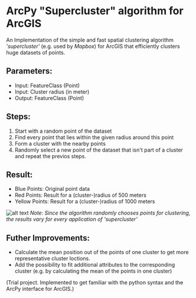 # ArcPy "Supercluster" algorithm for ArcGIS
An Implementation of the simple and fast spatial clustering algorithm *'supercluster'* (e.g. used by *Mapbox*) for ArcGIS that efficiently  clusters huge datasets of points.

## Parameters:<br/>
- Input: FeatureClass (Point)<br/>
- Input: Cluster radius (in meter)<br/>
- Output: FeatureClass (Point)<br/>

## Steps:<br/>
1. Start with a random point of the dataset<br/>
2. Find every point that lies within the given radius around this point<br/>
3. Form a cluster with the nearby points<br/>
4. Randomly select a new point of the dataset that isn't part of a cluster and repeat the previos steps.

## Result:<br/>
- Blue Points: Original point data<br/>
- Red Points: Result for a (cluster-)radius of 500 meters<br/>
- Yellow Points: Result for a (cluster-)radius of 1000 meters<br/>

![alt text](https://github.com/OliverHennhoefer/ArcPy_Supercluster/blob/master/supercluster_result.PNG)
*Note: Since the algorithm randomly chooses points for clustering, the results vary for every application of 'supercluster'*

## Futher Improvements:<br/>
- Calculate the mean position out of the points of one cluster to get more representative cluster loctions.
- Add the possibility to fit additional attributes to the corresponding cluster (e.g. by calculating the mean of the points in one cluster)

(Trial project. Implemented to get familiar with the python syntax and the ArcPy interface for ArcGIS.)
